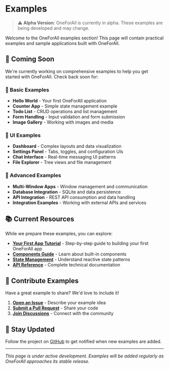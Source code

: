 # Examples

> ⚠️ **Alpha Version**: OneForAll is currently in alpha. These examples are being developed and may change.

Welcome to the OneForAll examples section! This page will contain practical examples and sample applications built with OneForAll.

## 🚧 Coming Soon

We're currently working on comprehensive examples to help you get started with OneForAll. Check back soon for:

### 🎯 Basic Examples
- **Hello World** - Your first OneForAll application
- **Counter App** - Simple state management example
- **Todo List** - CRUD operations and list management
- **Form Handling** - Input validation and form submission
- **Image Gallery** - Working with images and media

### 🎨 UI Examples
- **Dashboard** - Complex layouts and data visualization
- **Settings Panel** - Tabs, toggles, and configuration UIs
- **Chat Interface** - Real-time messaging UI patterns
- **File Explorer** - Tree views and file management

### 🔧 Advanced Examples
- **Multi-Window Apps** - Window management and communication
- **Database Integration** - SQLite and data persistence
- **API Integration** - REST API consumption and data handling
- **Integration Examples** - Working with external APIs and services

## 📚 Current Resources

While we prepare these examples, you can explore:

- **[Your First App Tutorial](./tutorial-basics/your-first-app)** - Step-by-step guide to building your first OneForAll app
- **[Components Guide](./tutorial-basics/components)** - Learn about built-in components
- **[State Management](./tutorial-basics/state-management)** - Understand reactive state patterns
- **[API Reference](./api/app)** - Complete technical documentation

## 🤝 Contribute Examples

Have a great example to share? We'd love to include it!

1. **[Open an Issue](https://github.com/Rohit-Ahirwal/oneforall/issues)** - Describe your example idea
2. **[Submit a Pull Request](https://github.com/Rohit-Ahirwal/oneforall/pulls)** - Share your code
3. **[Join Discussions](https://github.com/Rohit-Ahirwal/oneforall/discussions)** - Connect with the community

## 📢 Stay Updated

Follow the project on [GitHub](https://github.com/Rohit-Ahirwal/oneforall) to get notified when new examples are added.

---

*This page is under active development. Examples will be added regularly as OneForAll approaches its stable release.*